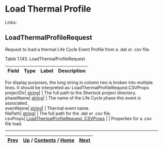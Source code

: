 # Load Thermal Profile

Links:

## LoadThermalProfileRequest

Request to load a thermal Life Cycle Event Profile from a .dat or .csv file.

Table 1.143. LoadThermalProfileRequest

Field| Type| Label| Description  
---|---|---|---  
For display purposes, the long string in column two is broken into multiple
lines. It should be interpreted as: LoadThermalProfileRequest.CSVProps  
projectDir| [string](ch01s11.md "gRPC Scalar Value Types")|  | The full path to the Sherlock project directory.  
phaseName| [string](ch01s11.md "gRPC Scalar Value Types")|  | The name of the Life Cycle phase this event is associated.  
eventName| [string](ch01s11.md "gRPC Scalar Value Types")|  | Thermal event name.  
filePath| [string](ch01s11.md "gRPC Scalar Value Types")|  | The full path for the .dat or .csv file.  
csvProps|  [LoadThermalProfileRequest .CSVProps](ch01s06s31s02.md "LoadThermalProfileRequest.CSVProps") |  | Properties for a .csv file load.  
  
  

* * *

[Prev](ch01s06s30s04.md) | [Up](ch01s06.md) / [Contents](index.md) / [Home](../../index.htm)|  [Next](ch01s06s31s02.md)  
---|---|---

